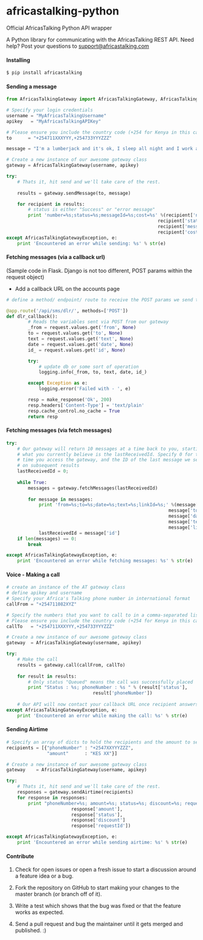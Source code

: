 # africastalking-python
Official AfricasTalking Python API wrapper

A Python library for communicating with the AfricasTalking REST API. Need help? Post your questions to support@africastalking.com

#### Installing
```bash
$ pip install africastalking
```

#### Sending a message

```python
from AfricasTalkingGateway import AfricasTalkingGateway, AfricasTalkingGatewayException

# Specify your login credentials
username = "MyAfricasTalkingUsername"
apikey   = "MyAfricasTalkingAPIKey"

# Please ensure you include the country code (+254 for Kenya in this case)
to      = "+254711XXXYYY,+254733YYYZZZ"

message = "I'm a lumberjack and it's ok, I sleep all night and I work all day"

# Create a new instance of our awesome gateway class
gateway = AfricasTalkingGateway(username, apikey)

try:
    # Thats it, hit send and we'll take care of the rest.
    
    results = gateway.sendMessage(to, message)

    for recipient in results:
        # status is either "Success" or "error message"
        print 'number=%s;status=%s;messageId=%s;cost=%s' %(recipient['number'],
                                                        recipient['status'],
                                                        recipient['messageId'],
                                                        recipient['cost'])
except AfricasTalkingGatewayException, e:
    print 'Encountered an error while sending: %s' % str(e)
```

#### Fetching messages (via a callback url)
(Sample code in Flask. Django is not too different, POST params within the request object)

- Add a callback URL on the accounts page

```python
# define a method/ endpoint/ route to receive the POST params we send to you:

@app.route('/api/sms/dlr/', methods=['POST'])
def dlr_callback():
        # Reads the variables sent via POST from our gateway
        _from = request.values.get('from', None)
        to = request.values.get('to', None)
        text = request.values.get('text', None)
        date = request.values.get('date', None)
        id_ = request.values.get('id', None)

        try:
            # update db or some sort of operation
            logging.info(_from, to, text, date, id_)

        except Exception as e:
            logging.error('Failed with - ', e)

        resp = make_response('Ok', 200)
        resp.headers['Content-Type'] = 'text/plain'
        resp.cache_control.no_cache = True
        return resp
```

#### Fetching messages (via fetch messages)

```python
try:
    # Our gateway will return 10 messages at a time back to you, starting with
    # what you currently believe is the lastReceivedId. Specify 0 for the first
    # time you access the gateway, and the ID of the last message we sent you
    # on subsequent results
    lastReceivedId = 0;
    
    while True:
        messages = gateway.fetchMessages(lastReceivedId)
        
        for message in messages:
            print 'from=%s;to=%s;date=%s;text=%s;linkId=%s;' %(message['from'],
                                                            message['to'],
                                                            message['date'],
                                                            message['text'],
                                                            message['linKId'])
            lastReceivedId = message['id']
    if len(messages) == 0:
        break

except AfricasTalkingGatewayException, e:
    print 'Encountered an error while fetching messages: %s' % str(e)
```


#### Voice - Making a call

```python
# create an instance of the AT gateway class
# define apikey and username
# Specify your Africa's Talking phone number in international format
callFrom = "+254711082XYZ"

# Specify the numbers that you want to call to in a comma-separated list
# Please ensure you include the country code (+254 for Kenya in this case, +256 Uganda)
callTo   = "+254711XXXYYY,+254733YYYZZZ"

# Create a new instance of our awesome gateway class
gateway  = AfricasTalkingGateway(username, apikey)

try:
    # Make the call
    results = gateway.call(callFrom, callTo)
    
    for result in results:
        # Only status "Queued" means the call was successfully placed
        print "Status : %s; phoneNumber : %s " % (result['status'], 
                                result['phoneNumber'])
    
    # Our API will now contact your callback URL once recipient answers the call!
except AfricasTalkingGatewayException, e:
    print 'Encountered an error while making the call: %s' % str(e)
```

#### Sending Airtime 

```python
# Specify an array of dicts to hold the recipients and the amount to send
recipients = [{"phoneNumber" : "+2547XXYYYZZZ", 
               "amount"      : "KES XX"}]

# Create a new instance of our awesome gateway class
gateway    = AfricasTalkingGateway(username, apikey)

try:
    # Thats it, hit send and we'll take care of the rest. 
    responses = gateway.sendAirtime(recipients)
    for response in responses:
        print "phoneNumber=%s; amount=%s; status=%s; discount=%s; requestId=%s" %(response['phoneNumber'],
                        response['amount'],
                        response['status'],
                        response['discount']
                        response['requestId'])

except AfricasTalkingGatewayException, e:
    print 'Encountered an error while sending airtime: %s' % str(e)
```

#### Contribute

1. Check for open issues or open a fresh issue to start a discussion around a feature idea or a bug.

2. Fork the repository on GitHub to start making your changes to the master branch (or branch off of it).

3. Write a test which shows that the bug was fixed or that the feature works as expected.

4. Send a pull request and bug the maintainer until it gets merged and published. :)